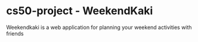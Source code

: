 # cs50-project - WeekendKaki

Weekendkaki is a web application for planning your weekend activities with friends
